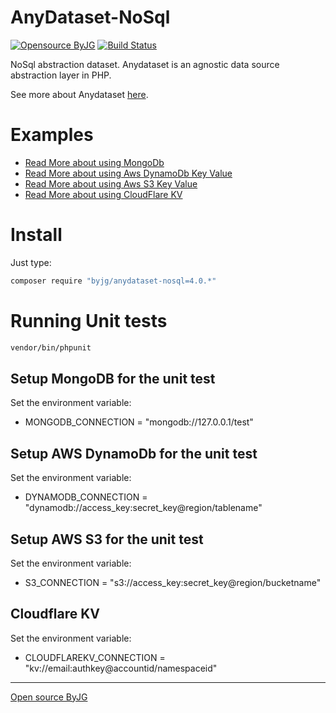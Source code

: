# AnyDataset-NoSql

[![Opensource ByJG](https://img.shields.io/badge/opensource-byjg.com-brightgreen.svg)](http://opensource.byjg.com)
[![Build Status](https://travis-ci.org/byjg/anydataset-nosql.svg?branch=master)](https://travis-ci.org/byjg/anydataset-nosql)


NoSql abstraction dataset. Anydataset is an agnostic data source abstraction layer in PHP. 

See more about Anydataset [here](https://opensource.byjg.com/anydataset).

# Examples

- [Read More about using MongoDb](MongoDB.md)
- [Read More about using Aws DynamoDb Key Value](AwsDynamoDbKeyValue.md)
- [Read More about using Aws S3 Key Value](AwsS3KeyValue.md)
- [Read More about using CloudFlare KV](CloudFlareKV.md)

# Install

Just type: 

```bash
composer require "byjg/anydataset-nosql=4.0.*"
```

# Running Unit tests

```bash
vendor/bin/phpunit
```


## Setup MongoDB for the unit test

Set the environment variable:

- MONGODB_CONNECTION = "mongodb://127.0.0.1/test"

## Setup AWS DynamoDb for the unit test

Set the environment variable:
 
- DYNAMODB_CONNECTION = "dynamodb://access_key:secret_key@region/tablename"

## Setup AWS S3 for the unit test

Set the environment variable:
 
- S3_CONNECTION = "s3://access_key:secret_key@region/bucketname"


## Cloudflare KV

Set the environment variable:
 
- CLOUDFLAREKV_CONNECTION = "kv://email:authkey@accountid/namespaceid"



----
[Open source ByJG](http://opensource.byjg.com)
